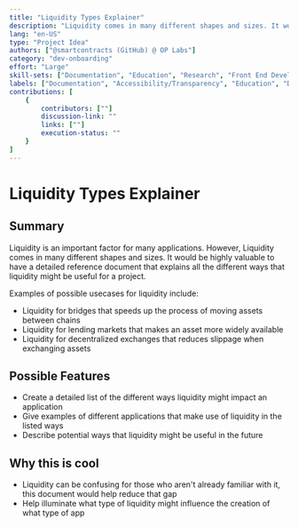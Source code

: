 ```yaml
---
title: "Liquidity Types Explainer"
description: "Liquidity comes in many different shapes and sizes. It would be highly valuable to have a detailed reference document that explains all the different ways that liquidity might be useful for a project."
lang: "en-US"
type: "Project Idea"
authors: ["@smartcontracts (GitHub) @ OP Labs"]
category: "dev-onboarding"
effort: "Large"
skill-sets: ["Documentation", "Education", "Research", "Front End Development"]
labels: ["Documentation", "Accessibility/Transparency", "Education", "DeFi"]
contributions: [
    {
        contributors: [""]
        discussion-link: ""
        links: [""]
        execution-status: ""
    }
]
---
```


# Liquidity Types Explainer

## Summary

Liquidity is an important factor for many applications. However, Liquidity comes in many different shapes and sizes. It would be highly valuable to have a detailed reference document that explains all the different ways that liquidity might be useful for a project.

Examples of possible usecases for liquidity include:

- Liquidity for bridges that speeds up the process of moving assets between chains
- Liquidity for lending markets that makes an asset more widely available
- Liquidity for decentralized exchanges that reduces slippage when exchanging assets

## Possible Features

- Create a detailed list of the different ways liquidity might impact an application
- Give examples of different applications that make use of liquidity in the listed ways
- Describe potential ways that liquidity might be useful in the future

## Why this is cool

- Liquidity can be confusing for those who aren't already familiar with it, this document would help reduce that gap
- Help illuminate what type of liquidity might influence the creation of what type of app
